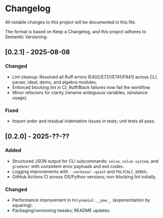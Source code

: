 # Changelog

All notable changes to this project will be documented in this file.

The format is based on Keep a Changelog, and this project adheres to Semantic Versioning.

## [0.2.1] - 2025-08-08
### Changed
- Lint cleanup: Resolved all Ruff errors (E402/E721/E741/F841) across CLI, parser, ideal, demo, and algebra modules.
- Enforced blocking lint in CI; Ruff/Black failures now fail the workflow.
- Minor refactors for clarity (rename ambiguous variables, isinstance usage).

### Fixed
- Import order and residual indentation issues in tests; unit tests all pass.

## [0.2.0] - 2025-??-??
### Added
- Structured JSON output for CLI subcommands: `solve`, `solve-system`, and `groebner` with consistent error payloads and exit codes.
- Logging improvements with `--verbose`/`--quiet` and `POLYCALC_DEBUG`.
- GitHub Actions CI across OS/Python versions; non-blocking lint initially.

### Changed
- Performance improvement in `Polynomial.__pow__` (exponentiation by squaring).
- Packaging/versioning tweaks; README updates.
